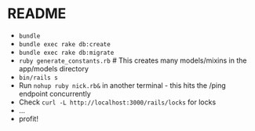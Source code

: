 # README

* `bundle`
* `bundle exec rake db:create`
* `bundle exec rake db:migrate`
* `ruby generate_constants.rb` # This creates many models/mixins in the app/models directory
* `bin/rails s`
* Run `nohup ruby nick.rb&` in another terminal - this hits the /ping endpoint concurrently
* Check `curl -L http://localhost:3000/rails/locks` for locks
* ...
* profit!
